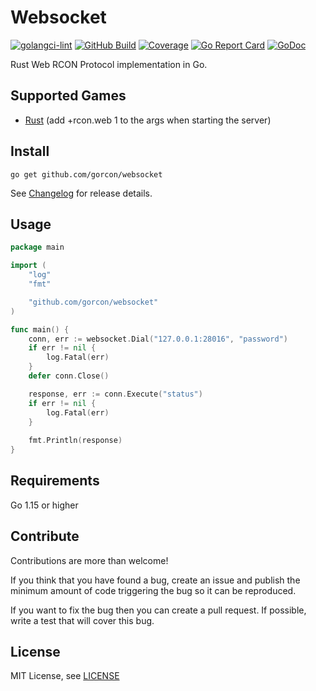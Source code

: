 # Websocket
[![golangci-lint](https://github.com/gorcon/websocket/workflows/golangci-lint/badge.svg)](https://github.com/gorcon/websocket/actions?query=workflow%3Agolangci-lint)
[![GitHub Build](https://github.com/gorcon/websocket/workflows/build/badge.svg)](https://github.com/gorcon/websocket/actions?query=workflow%3Abuild)
[![Coverage](https://gocover.io/_badge/github.com/gorcon/websocket?0 "coverage")](https://gocover.io/github.com/gorcon/websocket)
[![Go Report Card](https://goreportcard.com/badge/github.com/gorcon/websocket)](https://goreportcard.com/report/github.com/gorcon/websocket)
[![GoDoc](https://img.shields.io/badge/godoc-reference-blue.svg)](https://godoc.org/github.com/gorcon/websocket)

Rust Web RCON Protocol implementation in Go.

## Supported Games
* [Rust](https://store.steampowered.com/app/252490) (add +rcon.web 1 to the args when starting the server)

## Install
```text
go get github.com/gorcon/websocket
```

See [Changelog](CHANGELOG.md) for release details.

## Usage
```go
package main

import (
	"log"
	"fmt"

	"github.com/gorcon/websocket"
)

func main() {
	conn, err := websocket.Dial("127.0.0.1:28016", "password")
	if err != nil {
		log.Fatal(err)
	}
	defer conn.Close()

	response, err := conn.Execute("status")
	if err != nil {
		log.Fatal(err)
	}
	
	fmt.Println(response)	
}
```

## Requirements
Go 1.15 or higher

## Contribute
Contributions are more than welcome! 

If you think that you have found a bug, create an issue and publish the minimum amount of code triggering the bug so 
it can be reproduced.

If you want to fix the bug then you can create a pull request. If possible, write a test that will cover this bug.

## License
MIT License, see [LICENSE](LICENSE)
